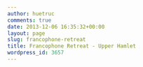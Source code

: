 ```yaml
---
author: huetruc
comments: true
date: 2013-12-06 16:35:32+00:00
layout: page
slug: francophone-retreat
title: Francophone Retreat - Upper Hamlet
wordpress_id: 3657
---
```



